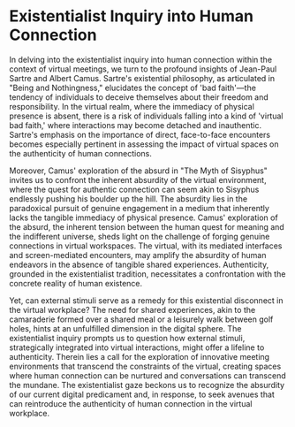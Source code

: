 # Existentialist Inquiry into Human Connection

In delving into the existentialist inquiry into human connection within the context of virtual meetings, we turn to the profound insights of Jean-Paul Sartre and Albert Camus. Sartre's existential philosophy, as articulated in "Being and Nothingness," elucidates the concept of 'bad faith'—the tendency of individuals to deceive themselves about their freedom and responsibility. In the virtual realm, where the immediacy of physical presence is absent, there is a risk of individuals falling into a kind of 'virtual bad faith,' where interactions may become detached and inauthentic. Sartre's emphasis on the importance of direct, face-to-face encounters becomes especially pertinent in assessing the impact of virtual spaces on the authenticity of human connections.

Moreover, Camus' exploration of the absurd in "The Myth of Sisyphus" invites us to confront the inherent absurdity of the virtual environment, where the quest for authentic connection can seem akin to Sisyphus endlessly pushing his boulder up the hill. The absurdity lies in the paradoxical pursuit of genuine engagement in a medium that inherently lacks the tangible immediacy of physical presence. Camus' exploration of the absurd, the inherent tension between the human quest for meaning and the indifferent universe, sheds light on the challenge of forging genuine connections in virtual workspaces. The virtual, with its mediated interfaces and screen-mediated encounters, may amplify the absurdity of human endeavors in the absence of tangible shared experiences. Authenticity, grounded in the existentialist tradition, necessitates a confrontation with the concrete reality of human existence.

Yet, can external stimuli serve as a remedy for this existential disconnect in the virtual workplace? The need for shared experiences, akin to the camaraderie formed over a shared meal or a leisurely walk between golf holes, hints at an unfulfilled dimension in the digital sphere. The existentialist inquiry prompts us to question how external stimuli, strategically integrated into virtual interactions, might offer a lifeline to authenticity. Therein lies a call for the exploration of innovative meeting environments that transcend the constraints of the virtual, creating spaces where human connection can be nurtured and conversations can transcend the mundane. The existentialist gaze beckons us to recognize the absurdity of our current digital predicament and, in response, to seek avenues that can reintroduce the authenticity of human connection in the virtual workplace.
